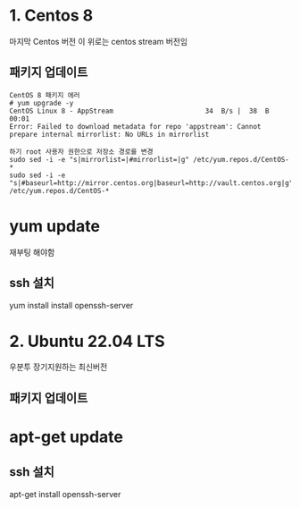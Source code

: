 # 1. Centos 8
마지막 Centos 버전 이 위로는 centos stream 버전임

패키지 업데이트
---------------
```
CentOS 8 패키지 에러
# yum upgrade -y
CentOS Linux 8 - AppStream                       34  B/s |  38  B     00:01
Error: Failed to download metadata for repo 'appstream': Cannot prepare internal mirrorlist: No URLs in mirrorlist

하기 root 사용자 권한으로 저장소 경로를 변경
sudo sed -i -e "s|mirrorlist=|#mirrorlist=|g" /etc/yum.repos.d/CentOS-*
sudo sed -i -e "s|#baseurl=http://mirror.centos.org|baseurl=http://vault.centos.org|g" /etc/yum.repos.d/CentOS-*
```
# yum update

재부팅 해야함


ssh 설치
--------
yum install install openssh-server

# 2. Ubuntu 22.04 LTS
우분투 장기지원하는 최신버전

패키지 업데이트
---------------

# apt-get update

ssh 설치
-------
apt-get install openssh-server
